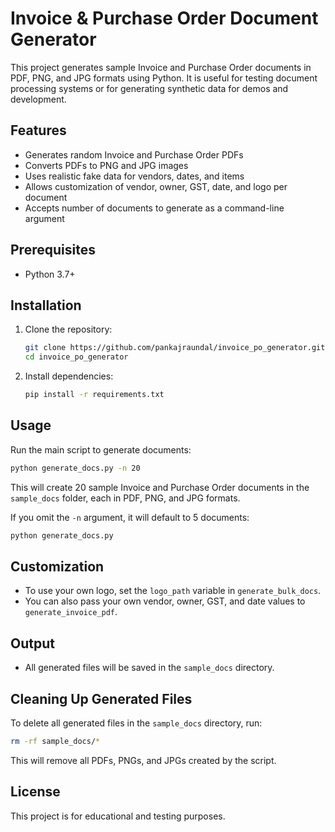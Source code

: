 # Invoice & Purchase Order Document Generator

This project generates sample Invoice and Purchase Order documents in PDF, PNG, and JPG formats using Python. It is useful for testing document processing systems or for generating synthetic data for demos and development.

## Features
- Generates random Invoice and Purchase Order PDFs
- Converts PDFs to PNG and JPG images
- Uses realistic fake data for vendors, dates, and items
- Allows customization of vendor, owner, GST, date, and logo per document
- Accepts number of documents to generate as a command-line argument

## Prerequisites
- Python 3.7+

## Installation
1. Clone the repository:
   ```bash
   git clone https://github.com/pankajraundal/invoice_po_generator.git
   cd invoice_po_generator
   ```
2. Install dependencies:
   ```bash
   pip install -r requirements.txt
   ```

## Usage
Run the main script to generate documents:
```bash
python generate_docs.py -n 20
```
This will create 20 sample Invoice and Purchase Order documents in the `sample_docs` folder, each in PDF, PNG, and JPG formats.

If you omit the `-n` argument, it will default to 5 documents:
```bash
python generate_docs.py
```

## Customization
- To use your own logo, set the `logo_path` variable in `generate_bulk_docs`.
- You can also pass your own vendor, owner, GST, and date values to `generate_invoice_pdf`.

## Output
- All generated files will be saved in the `sample_docs` directory.

## Cleaning Up Generated Files
To delete all generated files in the `sample_docs` directory, run:
```bash
rm -rf sample_docs/*
```
This will remove all PDFs, PNGs, and JPGs created by the script.

## License
This project is for educational and testing purposes.
